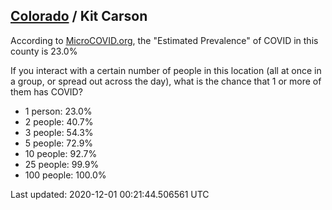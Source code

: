 
## [Colorado](/united-states/colorado) / Kit Carson

According to [MicroCOVID.org](http://microcovid.org),
the "Estimated Prevalence" of COVID in this county is 23.0%

If you interact with a certain number of people in this location
(all at once in a group, or spread out across the day), what is the chance that
1 or more of them has COVID?

- 1 person: 23.0%
- 2 people: 40.7%
- 3 people: 54.3%
- 5 people: 72.9%
- 10 people: 92.7%
- 25 people: 99.9%
- 100 people: 100.0%

Last updated: 2020-12-01 00:21:44.506561 UTC
